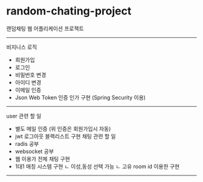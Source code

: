 # random-chating-project
랜덤채팅 웹 어플리케이션 프로젝트

---

비지니스 로직
- 회원가입
- 로그인
- 비밀번호 변경
- 아이디 변경
- 이메일 인증
- Json Web Token 인증 인가 구현 (Spring Security 이용)

---

user 관련 할 일
- 별도 메일 인증 (위 인증은 회원가입시 자동)
- jwt 로그아웃 블랙리스트 구현
채팅 관련 할 일
- radis 공부
- websocket 공부
- 웹 이용가 전체 채팅 구현
- 1대1 매칭 시스템 구현 
ㄴ 이성,동성 선택 가능
ㄴ 고유 room id 이용한 구현

---